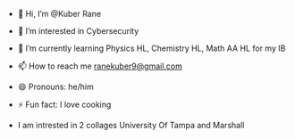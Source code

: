 - 👋 Hi, I’m @Kuber Rane
- 👀 I’m interested in Cybersecurity
- 🌱 I’m currently learning Physics HL, Chemistry HL, Math AA HL for my IB
- 📫 How to reach me ranekuber9@gmail.com
- 😄 Pronouns: he/him
- ⚡ Fun fact: I love cooking

- I am intrested in 2 collages University Of Tampa and Marshall 



